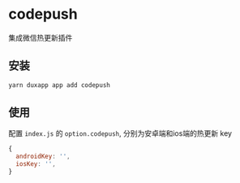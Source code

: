 # codepush
集成微信热更新插件
## 安装

```bash
yarn duxapp app add codepush
```

## 使用

配置 `index.js` 的 `option.codepush`, 分别为安卓端和ios端的热更新 key

```jsx
{
  androidKey: '',
  iosKey: '',
}
```
